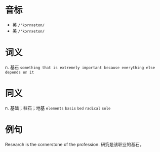 # 音标

- 英 `/'kɔrnɚston/`
- 美 `/'kɔrnɚston/`

# 词义

n. 基石
`something that is extremely important because everything else depends on it`

# 同义

n. 基础；柱石；地基
`elements` `basis` `bed` `radical` `sole`

# 例句

Research is the cornerstone of the profession.
研究是该职业的基石。


